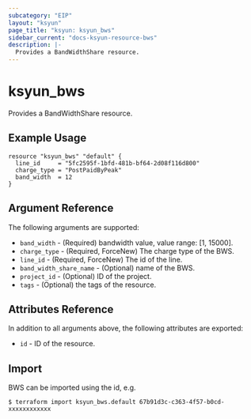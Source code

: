 ```yaml
---
subcategory: "EIP"
layout: "ksyun"
page_title: "ksyun: ksyun_bws"
sidebar_current: "docs-ksyun-resource-bws"
description: |-
  Provides a BandWidthShare resource.
---
```


# ksyun_bws

Provides a BandWidthShare resource.

## Example Usage

```hcl
resource "ksyun_bws" "default" {
  line_id     = "5fc2595f-1bfd-481b-bf64-2d08f116d800"
  charge_type = "PostPaidByPeak"
  band_width  = 12
}
```

## Argument Reference

The following arguments are supported:

* `band_width` - (Required) bandwidth value, value range: [1, 15000].
* `charge_type` - (Required, ForceNew) The charge type of the BWS.
* `line_id` - (Required, ForceNew) The id of the line.
* `band_width_share_name` - (Optional) name of the BWS.
* `project_id` - (Optional) ID of the project.
* `tags` - (Optional) the tags of the resource.

## Attributes Reference

In addition to all arguments above, the following attributes are exported:

* `id` - ID of the resource.



## Import

BWS can be imported using the id, e.g.

```
$ terraform import ksyun_bws.default 67b91d3c-c363-4f57-b0cd-xxxxxxxxxxxx
```

